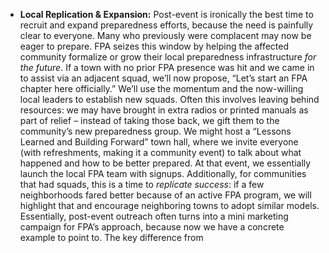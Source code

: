 - **Local Replication & Expansion:** Post-event is ironically the best time to recruit and expand preparedness efforts, because the need is painfully clear to everyone. Many who previously were complacent may now be eager to prepare. FPA seizes this window by helping the affected community formalize or grow their local preparedness infrastructure _for the future_. If a town with no prior FPA presence was hit and we came in to assist via an adjacent squad, we’ll now propose, “Let’s start an FPA chapter here officially.” We’ll use the momentum and the now-willing local leaders to establish new squads. Often this involves leaving behind resources: we may have brought in extra radios or printed manuals as part of relief – instead of taking those back, we gift them to the community’s new preparedness group. We might host a “Lessons Learned and Building Forward” town hall, where we invite everyone (with refreshments, making it a community event) to talk about what happened and how to be better prepared. At that event, we essentially launch the local FPA team with signups. Additionally, for communities that had squads, this is a time to _replicate success_: if a few neighborhoods fared better because of an active FPA program, we will highlight that and encourage neighboring towns to adopt similar models. Essentially, post-event outreach often turns into a mini marketing campaign for FPA’s approach, because now we have a concrete example to point to. The key difference from